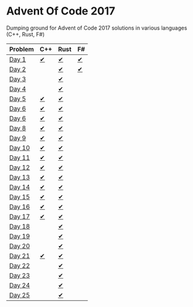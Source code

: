 # Advent Of Code 2017
Dumping ground for Advent of Code 2017 solutions in various languages (C++, Rust, F#)

| Problem              | C++                      | Rust                  | F#                    |
|----------------------|--------------------------|-----------------------|-----------------------|
| [Day 1](src/Day1/)   | [✔](src/Day1/Day1.cpp)   | [✔](src/Day1/mod.rs)  | [✔](src/Day1/Day1.fs) |
| [Day 2](src/Day2/)   |                          | [✔](src/Day2/mod.rs)  | [✔](src/Day2/Day2.fs) |
| [Day 3](src/Day3/)   |                          | [✔](src/Day3/mod.rs)  |    |
| [Day 4](src/Day4/)   |                          | [✔](src/Day4/mod.rs)  |    |
| [Day 5](src/Day5/)   | [✔](src/Day5/Day5.cpp)   | [✔](src/Day5/mod.rs)  |    |
| [Day 6](src/Day6/)   | [✔](src/Day6/Day6.cpp)   | [✔](src/Day6/mod.rs)  |    |
| [Day 6](src/Day7/)   | [✔](src/Day7/Day7.cpp)   | [✔](src/Day7/mod.rs)  |    |
| [Day 8](src/Day8/)   | [✔](src/Day8/Day8.cpp)   | [✔](src/Day8/mod.rs)  |    |
| [Day 9](src/Day9/)   | [✔](src/Day9/Day9.cpp)   | [✔](src/Day9/mod.rs)  |    |
| [Day 10](src/Day10/) | [✔](src/Day10/Day10.cpp) | [✔](src/Day10/mod.rs) |    |
| [Day 11](src/Day11/) | [✔](src/Day11/Day11.cpp) | [✔](src/Day11/mod.rs) |    |
| [Day 12](src/Day12/) | [✔](src/Day12/Day12.cpp) | [✔](src/Day12/mod.rs) |    |
| [Day 13](src/Day13/) | [✔](src/Day13/Day13.cpp) | [✔](src/Day13/mod.rs) |    |
| [Day 14](src/Day14/) | [✔](src/Day14/Day14.cpp) | [✔](src/Day14/mod.rs) |    |
| [Day 15](src/Day15/) | [✔](src/Day15/Day15.cpp) | [✔](src/Day15/mod.rs) |    |
| [Day 16](src/Day16/) | [✔](src/Day16/Day16.cpp) | [✔](src/Day16/mod.rs) |    |
| [Day 17](src/Day17/) | [✔](src/Day17/Day17.cpp) | [✔](src/Day17/mod.rs) |    |
| [Day 18](src/Day18/) |                          | [✔](src/Day18/mod.rs) |    |
| [Day 19](src/Day19/) |                          | [✔](src/Day19/mod.rs) |    |
| [Day 20](src/Day20/) |                          | [✔](src/Day20/mod.rs) |    |
| [Day 21](src/Day21/) | [✔](src/Day21/Day21.cpp) | [✔](src/Day21/mod.rs) |    |
| [Day 22](src/Day22/) |                          | [✔](src/Day22/mod.rs) |    |
| [Day 23](src/Day23/) |                          | [✔](src/Day23/mod.rs) |    |
| [Day 24](src/Day24/) |                          | [✔](src/Day24/mod.rs) |    |
| [Day 25](src/Day25/) |                          | [✔](src/Day25/mod.rs) |    |